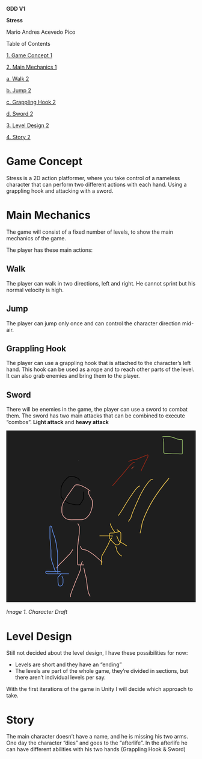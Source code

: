 **GDD V1**

**Stress**

Mario Andres Acevedo Pico

Table of Contents

[1\. Game Concept 1](#_Toc199316705)

[2\. Main Mechanics 1](#_Toc199316706)

[a. Walk 2](#_Toc199316707)

[b. Jump 2](#_Toc199316708)

[c. Grappling Hook 2](#_Toc199316709)

[d. Sword 2](#_Toc199316710)

[3\. Level Design 2](#_Toc199316711)

[4\. Story 2](#_Toc199316712)

# Game Concept

Stress is a 2D action platformer, where you take control of a nameless character that can perform two different actions with each hand. Using a grappling hook and attacking with a sword.

# Main Mechanics

The game will consist of a fixed number of levels, to show the main mechanics of the game.

The player has these main actions:

## Walk

The player can walk in two directions, left and right. He cannot sprint but his normal velocity is high.

## Jump

The player can jump only once and can control the character direction mid-air.

## Grappling Hook

The player can use a grappling hook that is attached to the character’s left hand. This hook can be used as a rope and to reach other parts of the level. It can also grab enemies and bring them to the player.

## Sword

There will be enemies in the game, the player can use a sword to combat them. The sword has two main attacks that can be combined to execute “combos”. **Light attack** and **heavy attack**

![A drawing of a person holding a sword](image1.png)

*Image 1. Character Draft*

# Level Design

Still not decided about the level design, I have these possibilities for now:

- Levels are short and they have an “ending”
- The levels are part of the whole game, they’re divided in sections, but there aren’t individual levels per say.

With the first iterations of the game in Unity I will decide which approach to take.

# Story

The main character doesn’t have a name, and he is missing his two arms. One day the character “dies” and goes to the “afterlife”. In the afterlife he can have different abilities with his two hands (Grappling Hook & Sword)
